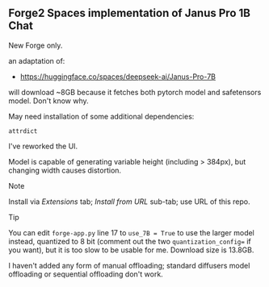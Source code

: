 ## Forge2 Spaces implementation of Janus Pro 1B Chat ##
New Forge only.

an adaptation of:
* https://huggingface.co/spaces/deepseek-ai/Janus-Pro-7B

will download ~8GB because it fetches both pytorch model and safetensors model. Don't know why.

May need installation of some additional dependencies:
```
attrdict
```

I've reworked the UI.

Model is capable of generating variable height (including > 384px), but changing width causes distortion.

>[!NOTE]
>Install via *Extensions* tab; *Install from URL* sub-tab; use URL of this repo.

>[!TIP]
>You can edit `forge-app.py` line 17 to `use_7B = True` to use the larger model instead, quantized to 8 bit (comment out the two `quantization_config=` if you want), but it is too slow to be usable for me. Download size is 13.8GB.

I haven't added any form of manual offloading; standard diffusers model offloading or sequential offloading don't work.



